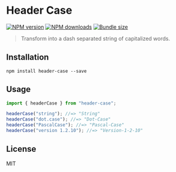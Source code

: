 # Header Case

[![NPM version][npm-image]][npm-url]
[![NPM downloads][downloads-image]][downloads-url]
[![Bundle size][bundlephobia-image]][bundlephobia-url]

> Transform into a dash separated string of capitalized words.

## Installation

```
npm install header-case --save
```

## Usage

```js
import { headerCase } from "header-case";

headerCase("string"); //=> "String"
headerCase("dot.case"); //=> "Dot-Case"
headerCase("PascalCase"); //=> "Pascal-Case"
headerCase("version 1.2.10"); //=> "Version-1-2-10"
```

## License

MIT

[npm-image]: https://img.shields.io/npm/v/header-case.svg?style=flat
[npm-url]: https://npmjs.org/package/header-case
[downloads-image]: https://img.shields.io/npm/dm/header-case.svg?style=flat
[downloads-url]: https://npmjs.org/package/header-case
[bundlephobia-image]: https://img.shields.io/bundlephobia/minzip/header-case.svg
[bundlephobia-url]: https://bundlephobia.com/result?p=header-case
